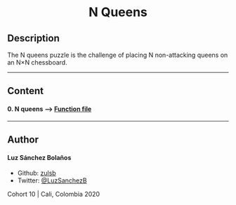 <h1 align=center>N Queens


## Description

The N queens puzzle is the challenge of placing N non-attacking queens on an N×N chessboard.

---

## Content
#### 0. N queens  --> [Function file](./0-nqueens.py)

---

## Author
#### Luz Sánchez Bolaños
- Github: [zulsb](https://github.com/zulsb)
- Twitter: [@LuzSanchezB](https://twitter.com/LuzSanchezB)

Cohort 10 |
Cali, Colombia 2020